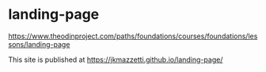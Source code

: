# landing-page
https://www.theodinproject.com/paths/foundations/courses/foundations/lessons/landing-page

This site is published at https://jkmazzetti.github.io/landing-page/
